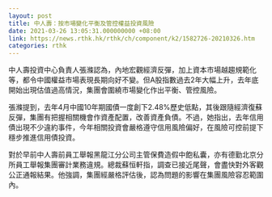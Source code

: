 ```yaml
---
layout: post
title: 中人壽：按市場變化平衡及管控權益投資風險
date: 2021-03-26 13:05:31.000000000 +08:00
link: https://news.rthk.hk/rthk/ch/component/k2/1582726-20210326.htm
categories: rthk
---
```


中人壽投資中心負責人張滌認為，內地宏觀經濟反彈，加上資本市場越趨規範化等，都令中國權益市場表現長期向好不變。但A股指數過去2年大幅上升，去年底開始出現估值過高情況，集團會圍繞市場變化作出平衡、管控風險。

張滌提到，去年4月中國10年期國債一度創下2.48%歷史低點，其後跟隨經濟復蘇反彈，集團有把握相關機會作資產配置，改善資產負債。不過，她指出，去年信用債出現不少違約事件，今年相關投資會嚴格遵守信用風險偏好，在風險可控前提下穩步推進信用債投資。

對於早前中人壽前員工舉報黑龍江分公司主管保費造假中飽私囊，亦有德勤北京分所員工舉報集團審計業務違規。總裁蘇恒軒指，調查已接近尾聲，會盡快對外客觀公正通報結果。他強調，集團經嚴格評估後，認為問題的影響在集團風險容忍範圍內。
